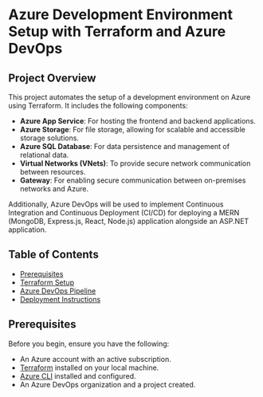 # Azure Development Environment Setup with Terraform and Azure DevOps

## Project Overview

This project automates the setup of a development environment on Azure using Terraform. It includes the following components:
- **Azure App Service**: For hosting the frontend and backend applications.
- **Azure Storage**: For file storage, allowing for scalable and accessible storage solutions.
- **Azure SQL Database**: For data persistence and management of relational data.
- **Virtual Networks (VNets)**: To provide secure network communication between resources.
- **Gateway**: For enabling secure communication between on-premises networks and Azure.

Additionally, Azure DevOps will be used to implement Continuous Integration and Continuous Deployment (CI/CD) for deploying a MERN (MongoDB, Express.js, React, Node.js) application alongside an ASP.NET application.

## Table of Contents

- [Prerequisites](#prerequisites)
- [Terraform Setup](#terraform-setup)
- [Azure DevOps Pipeline](#azure-devops-pipeline)
- [Deployment Instructions](#deployment-instructions)


## Prerequisites

Before you begin, ensure you have the following:

- An Azure account with an active subscription.
- [Terraform](https://www.terraform.io/downloads.html) installed on your local machine.
- [Azure CLI](https://docs.microsoft.com/en-us/cli/azure/install-azure-cli) installed and configured.
- An Azure DevOps organization and a project created.

